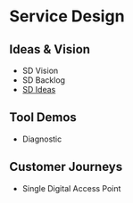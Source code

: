 # Service Design 

## Ideas & Vision
- SD Vision
- SD Backlog
- [SD Ideas](ideas.html) 


## Tool Demos
- Diagnostic 

## Customer Journeys
- Single Digital Access Point



